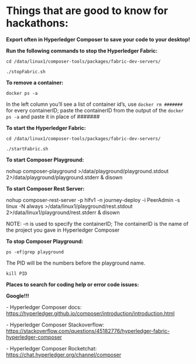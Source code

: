 # Things that are good to know for hackathons:

**Export often in Hyperledger Composer to save your code to your desktop!**




**Run the following commands to stop the Hyperledger Fabric:**

`cd /data/linux1/composer-tools/packages/fabric-dev-servers/`

`./stopFabric.sh`

**To remove a container:**

`docker ps -a`

In the left column you’ll see a list of container id’s, use `docker rm #######` for every containerID; paste the containerID from the output of the `docker ps -a` and paste it in place of #######

**To start the Hyperledger Fabric:**

`cd /data/linux1/composer-tools/packages/fabric-dev-servers/`

`./startFabric.sh`

**To start Composer Playground:**

nohup composer-playground >/data/playground/playground.stdout 2>/data/playground/playground.stderr & disown

**To start Composer Rest Server:**

nohup composer-rest-server -p hlfv1 -n journey-deploy -i PeerAdmin -s linux -N always >/data/linux1/playground/rest.stdout 2>/data/linux1/playground/rest.stderr & disown

NOTE: -n is used to specify the containerID; The containerID is the name of the project you gave in Hyperledger Composer

**To stop Composer Playground:**

`ps -ef|grep playground`

The PID will be the numbers before the playground name. 

`kill PID`

**Places to search for coding help or error code issues:**

**Google!!!**

\- Hyperledger Composer docs: <https://hyperledger.github.io/composer/introduction/introduction.html>

\- Hyperledger Composer Stackoverflow: <https://stackoverflow.com/questions/45182776/hyperledger-fabric-hyperledger-composer>

\- Hyperledger Composer Rocketchat: <https://chat.hyperledger.org/channel/composer>
